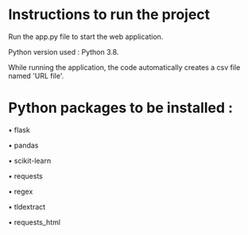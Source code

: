 # Instructions to run the project
 Run the app.py file to start the web application.
 
 Python version used : Python 3.8.
 
 While running the application, the code automatically creates a csv file named 'URL file'.
 
 
 # Python packages to be installed :
•	flask

•	pandas

•	scikit-learn

•	requests

•	regex

•	tldextract

•	requests_html
